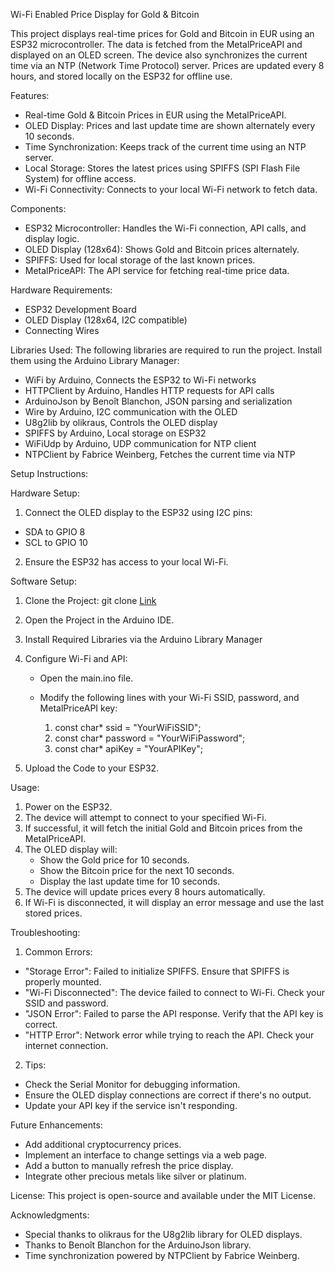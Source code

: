 
Wi-Fi Enabled Price Display for Gold & Bitcoin

This project displays real-time prices for Gold and Bitcoin in EUR using an ESP32 microcontroller. 
The data is fetched from the MetalPriceAPI and displayed on an OLED screen. 
The device also synchronizes the current time via an NTP (Network Time Protocol) server. 
Prices are updated every 8 hours, and stored locally on the ESP32 for offline use.

Features:
- Real-time Gold & Bitcoin Prices in EUR using the MetalPriceAPI.
- OLED Display: Prices and last update time are shown alternately every 10 seconds.
- Time Synchronization: Keeps track of the current time using an NTP server.
- Local Storage: Stores the latest prices using SPIFFS (SPI Flash File System) for offline access.
- Wi-Fi Connectivity: Connects to your local Wi-Fi network to fetch data.

Components:
- ESP32 Microcontroller: Handles the Wi-Fi connection, API calls, and display logic.
- OLED Display (128x64): Shows Gold and Bitcoin prices alternately.
- SPIFFS: Used for local storage of the last known prices.
- MetalPriceAPI: The API service for fetching real-time price data.

Hardware Requirements:
- ESP32 Development Board
- OLED Display (128x64, I2C compatible)
- Connecting Wires

Libraries Used:
The following libraries are required to run the project. Install them using the Arduino Library Manager:
- WiFi by Arduino, Connects the ESP32 to Wi-Fi networks               
- HTTPClient by Arduino, Handles HTTP requests for API calls               
- ArduinoJson by Benoît Blanchon, JSON parsing and serialization              
- Wire by Arduino, I2C communication with the OLED                     
- U8g2lib by olikraus, Controls the OLED display                         
- SPIFFS by Arduino, Local storage on ESP32                              
- WiFiUdp by Arduino, UDP communication for NTP client                  
- NTPClient by Fabrice Weinberg, Fetches the current time via NTP         

Setup Instructions:

Hardware Setup:
1. Connect the OLED display to the ESP32 using I2C pins:
- SDA to GPIO 8
- SCL to GPIO 10
2. Ensure the ESP32 has access to your local Wi-Fi.
  
Software Setup:
1. Clone the Project:
git clone [Link](https://github.com/maximal-max/C3-mini_0.66_OLED_current_Gold_and_Bitcoin_prices.git)
2. Open the Project in the Arduino IDE.
3. Install Required Libraries via the Arduino Library Manager
4. Configure Wi-Fi and API:
   
   - Open the main.ino file.
   - Modify the following lines with your Wi-Fi SSID, password, and MetalPriceAPI key:

     1. const char* ssid = "YourWiFiSSID";    
     2. const char* password = "YourWiFiPassword";
     3. const char* apiKey = "YourAPIKey";
     
6. Upload the Code to your ESP32.
   
Usage:
1. Power on the ESP32.
2. The device will attempt to connect to your specified Wi-Fi.
3. If successful, it will fetch the initial Gold and Bitcoin prices from the MetalPriceAPI.
4. The OLED display will:
   - Show the Gold price for 10 seconds.
   - Show the Bitcoin price for the next 10 seconds.
   - Display the last update time for 10 seconds.
5. The device will update prices every 8 hours automatically.
6. If Wi-Fi is disconnected, it will display an error message and use the last stored prices.

Troubleshooting:
1. Common Errors:
- "Storage Error": Failed to initialize SPIFFS. Ensure that SPIFFS is properly mounted.
- "Wi-Fi Disconnected": The device failed to connect to Wi-Fi. Check your SSID and password.
- "JSON Error": Failed to parse the API response. Verify that the API key is correct.
- "HTTP Error": Network error while trying to reach the API. Check your internet connection.
2. Tips:
- Check the Serial Monitor for debugging information.
- Ensure the OLED display connections are correct if there's no output.
- Update your API key if the service isn't responding.
  
Future Enhancements:
- Add additional cryptocurrency prices.
- Implement an interface to change settings via a web page.
- Add a button to manually refresh the price display.
- Integrate other precious metals like silver or platinum.
  
License:
This project is open-source and available under the MIT License.

Acknowledgments:
- Special thanks to olikraus for the U8g2lib library for OLED displays.
- Thanks to Benoît Blanchon for the ArduinoJson library.
- Time synchronization powered by NTPClient by Fabrice Weinberg.

